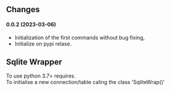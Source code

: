 ## Changes 

#### **0.0.2 (2023-03-06)**

* Initialization of the first commands without bug fixing,
* Initialize on pypi relase.

## Sqlite Wrapper 

To use python 3.7> requires.  
To initialise a new connection/table caling the class 'SqliteWrap(<tablename>)'